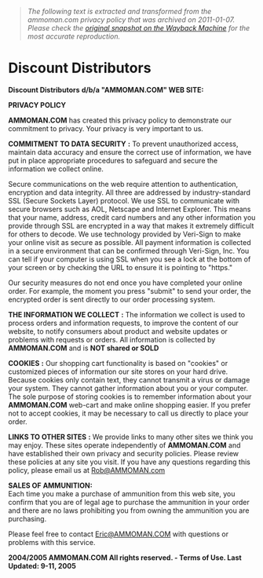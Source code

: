 > *The following text is extracted and transformed from the ammoman.com privacy policy that was archived on 2011-01-07. Please check the [original snapshot on the Wayback Machine](https://web.archive.org/web/20110107080945id_/http%3A//ammoman.com/webstore_privacy_policy.htm) for the most accurate reproduction.*

# Discount Distributors

**Discount Distributors** **d/b/a "AMMOMAN.COM" WEB SITE:**

**PRIVACY POLICY**

**AMMOMAN.COM** has created this privacy policy to demonstrate our commitment to privacy. Your privacy is very important to us.

**COMMITMENT TO DATA SECURITY** **:** To prevent unauthorized access, maintain data accuracy and ensure the correct use of information, we have put in place appropriate procedures to safeguard and secure the information we collect online.

Secure communications on the web require attention to authentication, encryption and data integrity. All three are addressed by industry-standard SSL (Secure Sockets Layer) protocol. We use SSL to communicate with secure browsers such as AOL, Netscape and Internet Explorer. This means that your name, address, credit card numbers and any other information you provide through SSL are encrypted in a way that makes it extremely difficult for others to decode. We use technology provided by Veri-Sign to make your online visit as secure as possible. All payment information is collected in a secure environment that can be confirmed through Veri-Sign, Inc. You can tell if your computer is using SSL when you see a lock at the bottom of your screen or by checking the URL to ensure it is pointing to "https."

Our security measures do not end once you have completed your online order. For example, the moment you press "submit" to send your order, the encrypted order is sent directly to our order processing system.

**THE INFORMATION WE COLLECT** **:** The information we collect is used to process orders and information requests, to improve the content of our website, to notify consumers about product and website updates or problems with requests or orders. All information is collected by **AMMOMAN.COM** and is **NOT shared or SOLD**

**COOKIES** **:** Our shopping cart functionality is based on "cookies" or customized pieces of information our site stores on your hard drive. Because cookies only contain text, they cannot transmit a virus or damage your system. They cannot gather information about you or your computer. The sole purpose of storing cookies is to remember information about your **AMMOMAN.COM** web-cart and make online shopping easier. If you prefer not to accept cookies, it may be necessary to call us directly to place your order.

**LINKS TO OTHER SITES** **:** We provide links to many other sites we think you may enjoy. These sites operate independently of **AMMOMAN.COM** and have established their own privacy and security policies. Please review these policies at any site you visit. If you have any questions regarding this policy, please email us at [Rob@AMMOMAN.com](mailto:Rob@ammoman.com)

**SALES OF AMMUNITION:**  
Each time you make a purchase of ammunition from this web site, you confirm that you are of legal age to purchase the ammunition in your order and there are no laws prohibiting you from owning the ammunition you are purchasing.

Please feel free to contact [Eric@AMMOMAN.COM](mailto:Eric@AMMOMAN.COM) with questions or problems with this service.

**2004/2005 AMMOMAN.COM All rights reserved. - Terms of Use. Last Updated: 9-11, 2005**
